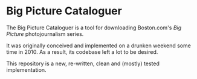 # Big Picture Cataloguer

The Big Picture Cataloguer is a tool for downloading Boston.com's _Big Picture_ photojournalism series. 

It was originally conceived and implemented on a drunken weekend some time in 2010. As a result, its codebase left a lot to be desired.

This repository is a new, re-written, clean and (mostly) tested implementation. 
